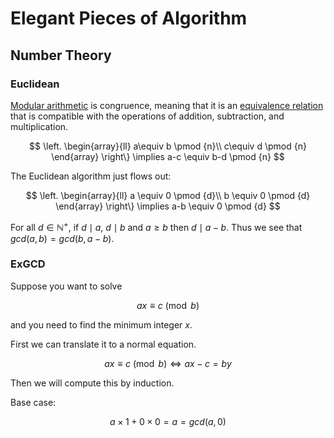 # Elegant Pieces of Algorithm

## Number Theory

### Euclidean

[Modular arithmetic](https://en.wikipedia.org/wiki/Modular_arithmetic) is congruence, meaning that it is an [equivalence relation](https://en.wikipedia.org/wiki/Equivalence_relation "Equivalence relation") that is compatible with the operations of addition, subtraction, and multiplication.

$$
\left.
\begin{array}{ll}
a\equiv b \pmod {n}\\
c\equiv d \pmod {n}
\end{array}
\right\} \implies a-c \equiv b-d \pmod {n}
$$

The Euclidean algorithm just flows out:

$$
\left.
\begin{array}{ll}
a \equiv 0 \pmod {d}\\
b \equiv 0 \pmod {d}
\end{array}
\right\} \implies a-b \equiv 0 \pmod {d}
$$

For all $d \in \mathbb{N}^+$, if $d \mid a$, $d \mid b$ and $a \geq b$ then $d \mid a-b$. Thus we see that $gcd(a,b)=gcd(b, a-b)$.

### ExGCD

Suppose you want to solve

$$
ax \equiv c \pmod b
$$

and you need to find the minimum integer $x$.

First we can translate it to a normal equation.

$$
ax \equiv c \pmod b \iff ax - c = by
$$

Then we will compute this by induction.

Base case:

$$
a \times 1 + 0 \times 0 = a = gcd(a,0)
$$